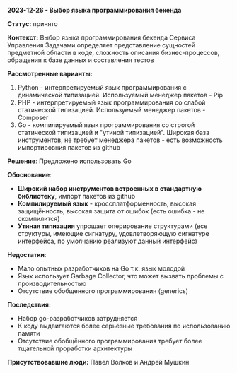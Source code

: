 **2023-12-26 - Выбор языка программирования бекенда**

**Статус:** принято

**Контекст:**
Выбор языка программирования бекенда Сервиса Управления Задачами определяет представление сущностей предметной области в коде,
сложность описания бизнес-процессов, обращения к базе данных и составления тестов

**Рассмотренные варианты:**
1. Python - интерпретируемый язык программирования c динамической типизацией. Используемый менеджер пакетов - Pip
2. PHP - интерпретируемый язык программирования со слабой статической типизацией. Используемый менеджер пакетов - Composer
3. Go - компилируемый язык программирования со строгой статической типизацией и "утиной типизацией". 
Широкая база инструментов, не требует менеджера пакетов - есть возможность импортировния пакетов из github

**Решение**:
Предложено использовать Go

**Обоснование**:
- **Широкий набор инструментов встроенных в стандартную библиотеку**, импорт пакетов из github
- **Компилируемый язык** - кроссплатформенность, высокая защищённость, высокая защита от ошибок (есть ошибка - не скомпилится)
- **Утиная типизация** упрощает оперирование структурами (все структуры, имеющие сигнатуру, удовлетворяющую сигнатуре интерфейса, по умолчанию реализуют данный интерфейс)

**Недостатки**:
- Мало опытных разработчиков на Go т.к. язык молодой
- Язык использует Garbage Collector, что может вызвать проблемы с производительностью
- Отсутствие обобщенного программирования (generics)

**Последствия:**
- Набор go-разработчиков затрудняется
- К коду выдвигаются более серьёзные требования по использованию памяти
- Отсутствие обобщённого программирования требует более тщательной проработки архитектуры

**Присутствовавшие люди:**
Павел Волков и Андрей Мушкин